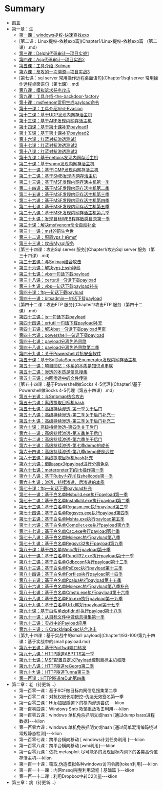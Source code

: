 # Summary

* [前言](README.md)
* 第一章：生
    * [第一课：windows提权-快速查找exp](Chapter1/windows提权-快速查找exp（第一课）.md)
    * [第二课：Linux提权-依赖exp篇](Chapter1/Linux提权-依赖exp篇 （第二课）.md)
    * [第三课：Delphi代码审计--项目实战1](Chapter1/Delphi代码审计--项目实战1（第三课）.md)
    * [第四课：Asp代码审计--项目实战2](Chapter1/Asp代码审计--项目实战2（第四课）.md)
    * [第五课：工具介绍-Sqlmap](Chapter1/工具介绍-Sqlmap（第五课）.md)
    * [第六课：反攻的一次溯源--项目实战3](Chapter1/反攻的一次溯源--项目实战3（第六课）.md)
    * [第七课：sql server 常用操作远程桌面语句](Chapter1/sql server 常用操作远程桌面语句（第七课）.md)
    * [第八课：模拟诉求任务攻击](Chapter1/模拟诉求任务攻击（第八课）.md)
    * [第九课：工具介绍-the-backdoor-factory](Chapter1/工具介绍-the-backdoor-factory（第九课）.md)
    * [第十课：msfvenom常用生成payload命令](Chapter1/msfvenom常用生成payload命令（第十课）.md)
    * [第十一课：工具介绍Veil-Evasion](Chapter1/工具介绍Veil-Evasion（第十一课）.md)
    * [第十二课：基于UDP发现内网存活主机](Chapter1/基于UDP发现内网存活主机（第十二课）.md)
    * [第十三课：基于ARP发现内网存活主机](Chapter1/基于ARP发现内网存活主机（第十三课）.md)
    * [第十四课：基于第十课补充payload1](Chapter1/基于第十课补充payload1（第十四课）.md)
    * [第十五课：基于第十课补充payload2](Chapter1/基于第十课补充payload2（第十五课）.md)
    * [第十六课：红蓝对抗渗透测试1](Chapter1/红蓝对抗渗透测试1（第十六课）.md)
    * [第十七课：红蓝对抗渗透测试2](Chapter1/红蓝对抗渗透测试2（第十七课）.md)
    * [第十八课：红蓝对抗渗透测试3](Chapter1/18/第十八课：红蓝对抗渗透测试3.md)
    * [第十九课：基于netbios发现内网存活主机](Chapter1/基于netbios发现内网存活主机（第十九课）.md)
    * [第二十课：基于snmp发现内网存活主机](Chapter1/基于snmp发现内网存活主机（第二十课）.md)
    * [第二十一课：基于ICMP发现内网存活主机](Chapter1/21-30/第二十一课：基于ICMP发现内网存活主机.md)
    * [第二十二课：基于SMB发现内网存活主机](Chapter1/21-30/第二十二课：基于SMB发现内网存活主机.md)
    * [第二十三课：基于MSF发现内网存活主机第一季](Chapter1/21-30/第二十三课：基于MSF发现内网存活主机第一季.md)
    * [第二十四课：基于MSF发现内网存活主机第二季](Chapter1/21-30/第二十四课：基于MSF发现内网存活主机第二季.md)
    * [第二十五课：基于MSF发现内网存活主机第三季 ](Chapter1/21-30/第二十五课：基于MSF发现内网存活主机第三季.md)
    * [第二十六课：基于MSF发现内网存活主机第四季](Chapter1/21-30/第二十六课：基于MSF发现内网存活主机第四季.md)
    * [第二十七课：基于MSF发现内网存活主机第五季 ](Chapter1/21-30/第二十七课：基于MSF发现内网存活主机第五季.md)
    * [第二十八课：基于MSF发现内网存活主机第六季](Chapter1/21-30/第二十八课：基于MSF发现内网存活主机第六季.md)
    * [第二十九课：发现目标WEB程序敏感目录第一季](Chapter1/21-30/第二十九课：发现目标WEB程序敏感目录第一季.md)
    * [第三十课：解决msfvenom命令自动补全](Chapter1/21-30/第三十课：解决msfvenom命令自动补全.md)
    * [第三十一课：msf的前生今世](Chapter1/msf的前生今世（第三十一课）.md)
    * [第三十二课：配置vps上的msf](Chapter1/配置vps上的msf（第三十二课）.md)
    * [第三十三课：攻击Mysql服务](Chapter1/攻击Mysql服务（第三十三课）.md)
    * [第三十四课：攻击Sql server 服务](Chapter1/攻击Sql server 服务（第三十四课）.md)
    * [第三十五课：与Sqlmap结合攻击](Chapter1/与Sqlmap结合攻击（第三十五课）.md)
    * [第三十六课：解决vps上ssh掉线](Chapter1/解决vps上ssh掉线（第三十六课）.md)
    * [第三十七课：vbs一句话下载payload](Chapter1/vbs一句话下载payload（第三十七课）.md)
    * [第三十八课：certutil一句话下载payload](Chapter1/certutil一句话下载payload（第三十八课）.md)
    * [第三十九课：vbs一句话下载payload补充](Chapter1/vbs一句话下载payload补充（第三十九课）.md)
    * [第四十课：ftp一句话下载payload](Chapter1/ftp一句话下载payload（第四十课）.md)
    * [第四十一课：bitsadmin一句话下载payload](Chapter1/bitsadmin一句话下载payload（第四十一课）.md)
    * [第四十二课：攻击FTP 服务](Chapter1/攻击FTP 服务（第四十二课）.md)
    * [第四十三课：js一句话下载payload](Chapter1/js一句话下载payload（第四十三课）.md)
    * [第四十四课：ertutil一句话下载payload补充](Chapter1/ertutil一句话下载payload补充（第四十四课）.md)
    * [第四十五课：解决bat一句话下载payload黑窗](Chapter1/解决bat一句话下载payload黑窗（第四十五课）.md)
    * [第四十六课：powershell一句话下载payload](Chapter1/powershell一句话下载payload（第四十六课）.md)
    * [第四十七课：payload分离免杀思路](Chapter1/payload分离免杀思路（第四十七课）.md)
    * [第四十八课：payload分离免杀思路第二季](Chapter1/payload分离免杀思路第二季（第四十八课）.md)
    * [第四十九课：关于Powershell对抗安全软件](Chapter1/关于Powershell对抗安全软件（第四十九课）.md)
    * [第五十课：基于SqlDataSourceEnumerator发现内网存活主机](Chapter1/基于SqlDataSourceEnumerator发现内网存活主机（第五十课））.md)
    * [第五十一课：项目回忆：体系的本质是知识点串联](Chapter1/项目回忆：体系的本质是知识点串联（第五十一课）.md)
    * [第五十二课：渗透的本质是信息搜集](Chapter1/渗透的本质是信息搜集（第五十二课））.md)
    * [第五十三课：内网渗透中的文件传输](Chapter1/内网渗透中的文件传输（第五十三课）.md)
    * [第五十四课：基于Powershell做Socks 4-5代理](Chapter1/基于Powershell做Socks 4-5代理（第五十四课）.md)
    * [第五十五课：与Smbmap结合攻击](Chapter1/与Smbmap结合攻击（第五十五课）.md)
    * [第五十六课：离线提取目标机hash](Chapter1/离线提取目标机hash（第五十六课）.md)
    * [第五十七课：高级持续渗透-第一季关于后门](Chapter1/高级持续渗透-第一季关于后门（第五十七课）.md)
    * [第五十八课：高级持续渗透-第二季关于后门补充一](Chapter1/高级持续渗透-第二季关于后门补充一（第五十八课）.md)
    * [第五十九课：高级持续渗透-第三季关于后门补充二](Chapter1/高级持续渗透-第三季关于后门补充二（第五十九课）.md)
    * [第六十课：高级持续渗透-第四季关于后门](Chapter1/高级持续渗透-第四季关于后门（第六十课）.md)
    * [第六十一课：高级持续渗透-第五季关于后门](Chapter1/61-65/第六十一课：高级持续渗透-第五季关于后门.md)
    * [第六十二课：高级持续渗透-第六季关于后门](Chapter1/61-65/第六十二课：高级持续渗透-第六季关于后门.md)
    * [第六十三课：高级持续渗透-第七季demo的成长](Chapter1/61-65/第六十三课：高级持续渗透-第七季demo的成长.md)
    * [第六十四课：高级持续渗透-第八季demo便是远控](Chapter1/61-65/第六十四课：高级持续渗透-第八季demo便是远控.md)
    * [第六十五课：离线提取目标机hash补充](Chapter1/61-65/第六十五课：离线提取目标机hash补充.md)
    * [第六十六课：借助aspx对payload进行分离免杀](Chapter1/66-70/第六十六课：借助aspx对payload进行分离免杀.md)
    * [第六十七课：meterpreter下的irb操作第一季](Chapter1/66-70/第六十七课：meterpreter下的irb操作第一季.md)
    * [第六十八课：基于Ruby内存加载shellcode第一季](Chapter1/66-70/第六十八课：基于Ruby内存加载shellcode第一季.md)
    * [第六十九课：渗透，持续渗透，后渗透的本质](Chapter1/66-70/第六十九课：渗透，持续渗透，后渗透的本质.md)
    * [第七十课：ftp一句话下载payload补充](Chapter1/66-70/第七十课：ftp一句话下载payload补充.md)
    * [第七十一课：基于白名单Msbuild.exe执行payload第一季](Chapter1/71-74/第七十一课：基于白名单Msbuild.exe执行payload第一季.md)
    * [第七十二课：基于白名单Installutil.exe执行payload第二季](Chapter1/71-74/第七十二课：基于白名单Installutil.exe执行payload第二季.md)
    * [第七十三课：基于白名单Regasm.exe执行payload第三季](Chapter1/71-74/第七十三课：基于白名单Regasm.exe执行payload第三季.md)
    * [第七十四课：基于白名单Regsvcs.exe执行payload第四季 ](Chapter1/71-74/第七十四课：基于白名单regsvcs.exe执行payload第四季.md)
    * [第七十五课：基于白名单Mshta.exe执行payload第五季](Chapter1/75-77/第七十五课：基于白名单Mshta.exe执行payload第五季.md)
    * [第七十六课：基于白名单Compiler.exe执行payload第六季](Chapter1/75-77/第七十六课：基于白名单Compiler.exe执行payload第六季.md)
    * [第七十七课：基于白名单Csc.exe执行payload第七季](Chapter1/75-77/第七十七课：基于白名单Csc.exe执行payload第七季.md)
    * [第七十八课：基于白名单Msiexec执行payload第八季](Chapter1/78-80/第七十八课：基于白名单Msiexec执行payload第八季.md)
    * [第七十九课：基于白名单Regsvr32执行payload第九季](Chapter1/78-80/第七十九课：基于白名单Regsvr32执行payload第九季.md)
    * [第八十课：基于白名单Wmic执行payload第十季](Chapter1/78-80/第八十课：基于白名单Wmic执行payload第十季.md)
    * [第八十一课：基于白名单Rundll32.exe执行payload第十一季](Chapter1/81-90/第八十一课：基于白名单Rundll32.exe执行payload第十一季.md)
    * [第八十二课：基于白名单Odbcconf执行payload第十二季](Chapter1/81-90/第八十二课：基于白名单Odbcconf执行payload第十二季.md)
    * [第八十三课：基于白名单PsExec执行payload第十三季 ](Chapter1/81-90/第八十三课：基于白名单PsExec执行payload第十三季.md)
    * [第八十四课：基于白名单Forfiles执行payload第十四季](Chapter1/81-90/第八十四课：基于白名单Forfiles执行payload第十四季.md)
    * [第八十五课：基于白名单Pcalua执行payload第十五季](Chapter1/81-90/第八十五课：基于白名单Pcalua执行payload第十五季.md)
    * [第八十六课：基于白名单Msiexec执行payload第八季补充](Chapter1/81-90/第八十六课：基于白名单Msiexec执行payload第八季补充.md)
    * [第八十七课：基于白名单Cmstp.exe执行payload第十六季](Chapter1/81-90/第八十七课：基于白名单Cmstp.exe执行payload第十六季.md)
    * [第八十八课：基于白名单Ftp.exe执行payload第十九季](Chapter1/81-90/第八十八课：基于白名单Ftp.exe执行payload第十九季.md)
    * [第八十九课：基于白名单Url.dll执行payload第十七季](Chapter1/81-90/第八十九课：基于白名单Url.dll执行payload第十七季.md)
    * [第九十课：基于白名单zipfldr.dll执行payload第十八季](Chapter1/81-90/第九十课：基于白名单zipfldr.dll执行payload第十八季.md)
    * [第九十一课：从目标文件中做信息搜集第一季](Chapter1/91-92/第九十一课：从目标文件中做信息搜集第一季.md)
    * [第九十二课：实战中的Payload应用](Chapter1/91-92/第九十二课：实战中的Payload应用.md)
    * [第九十三课：与CrackMapExec结合攻击](Chapter1/93-100/第九十三课：与CrackMapExec结合攻击.md)
    * [第九十四课：基于实战中的small payload](Chapter1/93-100/第九十四课：基于实战中的small payload.md)
    * [第九十五课：基于Portfwd端口转发](Chapter1/93-100/第九十五课：基于Portfwd端口转发.md)
    * [第九十六课：HTTP隧道ABPTTS第一季](Chapter1/93-100/第九十六课：HTTP隧道ABPTTS第一季.md)
    * [第九十七课：MSF配置自定义Payload控制目标主机权限](Chapter1/93-100/第九十七课：MSF配置自定义Payload控制目标主机权限.md)
    * [第九十八课：HTTP隧道reGeorg第二季](Chapter1/93-100/第九十八课：HTTP隧道reGeorg第二季.md)
    * [第九十九课：HTTP隧道Tunna第三季](Chapter1/93-100/第九十九课：HTTP隧道Tunna第三季.md)
    * [第一百课：HTTP隧道reDuh第四季](Chapter1/93-100/第一百课：HTTP隧道reDuh第四季.md)
* 第二章：老（待更新...）
    * 第一百零一课：基于SCF做目标内网信息搜集第二季
    * 第一百零二课：对抗权限长期把控-伪造无效签名第一季
    * 第一百零三课：Http加密隧道下的横向渗透尝试---klion
    * 第一百零四课：Windows Smb 欺骗重放攻击利用---klion
    * 第一百零五课：windows 单机免杀抓明文或hash [通过dump lsass进程数据]---klion
    * 第一百零六课：windows 单机免杀抓明文或hash [通过简单混淆编码绕过常规静态检测]---klion
    * 第一百零七课：跨平台横向移动 [ windows计划任务利用 ]---klion
    * 第一百零八课：跨平台横向移动 [wmi利用]---klion
    * 第一百零九课：依托 metasploit 尽可能多的发现目标内网下的各类高价值存活主机---klion
    * 第一百一十课：窃取,伪造模拟各种windows访问令牌[token利用]---klion
    * 第一百一十一课：内网mssql完整利用流程 [ 基础篇 ]---klion
    * 第一百一十二课：利用Dropbox中转C2流量---klion
* 第三章：病（待更新...）

